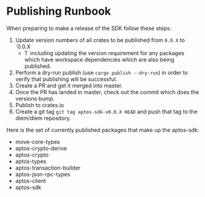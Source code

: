 # Publishing Runbook

When preparing to make a release of the SDK follow these steps:
1. Update version numbers of all crates to be published from `0.0.X` to `0.0.X
   + 1` including updating the version requirement for any packages which have
   workspace dependencies which are also being published.
2. Perform a dry-run publish (use `cargo publish --dry-run`) in order to verify that publishing will be successful.
3. Create a PR and get it merged into master.
4. Once the PR has landed in master, check out the commit which does the versions bump.
5. Publish to crates.io
6. Create a git tag `git tag aptos-sdk-v0.0.X HEAD` and push that tag to the diem/diem repository.

Here is the set of currently published packages that make up the aptos-sdk:
* move-core-types
* aptos-crypto-derive
* aptos-crypto
* aptos-types
* aptos-transaction-builder
* aptos-json-rpc-types
* aptos-client
* aptos-sdk
